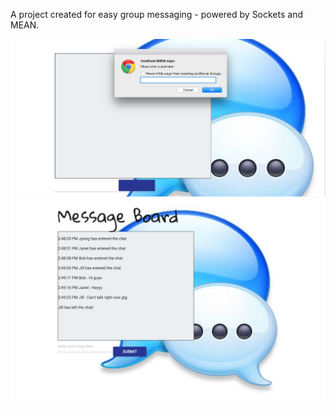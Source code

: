A project created for easy group messaging - powered by Sockets and MEAN.


![alt tag](https://raw.githubusercontent.com/gesseekur/messageboard/master/Screen%20Shot%202016-02-04%20at%202.42.49%20PM.png)
![alt tag](https://raw.githubusercontent.com/gesseekur/messageboard/master/03.jpg)
